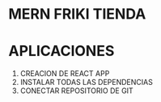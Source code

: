 # MERN FRIKI TIENDA

# APLICACIONES

1. CREACION DE REACT APP
2. INSTALAR TODAS LAS DEPENDENCIAS
3. CONECTAR REPOSITORIO DE GIT
